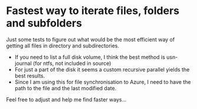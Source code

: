 # Fastest way to iterate files, folders and subfolders
Just some tests to figure out what would be the most efficient way of getting all files in directory and subdirectories. 
* If you need to list a full disk volume, I think the best method is usn-journal (for ntfs, not included in source)
* For just a part of the disk it seems a custom recursive parallel yields the best results.
* Since I am using this for file synchronisation to Azure, I need to have the path to the file and the last modified date.

Feel free to adjust and help me find faster ways...

